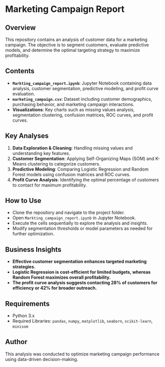 # Marketing Campaign Report

## Overview
This repository contains an analysis of customer data for a marketing campaign. The objective is to segment customers, evaluate predictive models, and determine the optimal targeting strategy to maximize profitability.

## Contents
- **`Markting_campaign_report.ipynb`**: Jupyter Notebook containing data analysis, customer segmentation, predictive modeling, and profit curve evaluation.
- **`marketing_campaign.csv`**: Dataset including customer demographics, purchasing behavior, and marketing campaign interactions.
- **Visualizations**: Key charts such as missing values analysis, segmentation clustering, confusion matrices, ROC curves, and profit curves.

## Key Analyses
1. **Data Exploration & Cleaning**: Handling missing values and understanding key features.
2. **Customer Segmentation**: Applying Self-Organizing Maps (SOM) and K-Means clustering to categorize customers.
3. **Predictive Modeling**: Comparing Logistic Regression and Random Forest models using confusion matrices and ROC curves.
4. **Profit Curve Analysis**: Identifying the optimal percentage of customers to contact for maximum profitability.

## How to Use
- Clone the repository and navigate to the project folder.
- Open `Markting_campaign_report.ipynb` in Jupyter Notebook.
- Execute the cells sequentially to explore the analysis and insights.
- Modify segmentation thresholds or model parameters as needed for further optimization.

## Business Insights
- **Effective customer segmentation enhances targeted marketing strategies.**
- **Logistic Regression is cost-efficient for limited budgets, whereas Random Forest maximizes overall profitability.**
- **The profit curve analysis suggests contacting 28% of customers for efficiency or 42% for broader outreach.**

## Requirements
- Python 3.x
- Required Libraries: `pandas`, `numpy`, `matplotlib`, `seaborn`, `scikit-learn`, `minisom`

## Author
This analysis was conducted to optimize marketing campaign performance using data-driven decision-making.

